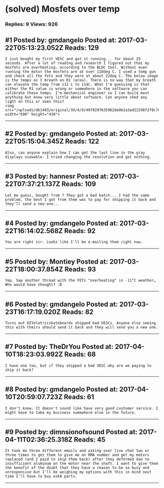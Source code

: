 # (solved) Mosfets over temp

### Replies: 9 Views: 926

## \#1 Posted by: gmdangelo Posted at: 2017-03-22T05:13:23.052Z Reads: 129

```
I just bought my first VESC and got it running... for about 25 seconds. After a lot of reading and research I figured out that my mosfets are overheating, according to the BLDC tool. Without even running the motor the mosfets are at over 110deg C. I used a temp gun and check all the fets and they were at about 22deg C. The below image is the temps as I breath on R1 (area). There is no way that my breath can elevate the temp from 112 C to 114C. What I'm guessing is that either the R1 value is wrong or somewhere in the software you can calibrate these temps. I'm mechanical engineer so I can build most anything but know very little about software. Can anyone shed any light on this or seen this? 
<img src="/uploads/db1493/original/3X/4/9/4979297635962da9b2a3ad22296f2f8c7dccffae.jpg" width="690" height="430">
```

---
## \#2 Posted by: gmdangelo Posted at: 2017-03-22T05:15:04.345Z Reads: 122

```
Also, can anyone explain how I can get the last line in the gray displays viewable. I tried changing the resolution and got nothing.
```

---
## \#3 Posted by: hannesr Posted at: 2017-03-22T07:37:21.137Z Reads: 109

```
Let me guess, bought from ? They got a bad batch... I had the same problem, the best I got from them was to pay for shipping it back and they'll send a new one...
```

---
## \#4 Posted by: gmdangelo Posted at: 2017-03-22T16:14:02.568Z Reads: 92

```
You are right sir. Looks like I'll be e-mailing them right now.
```

---
## \#5 Posted by: Montiey Posted at: 2017-03-22T18:00:37.854Z Reads: 93

```
Yep. Saw another thread with the FETs "overheating" in -11°C weather… Who would have thought? :D
```

---
## \#6 Posted by: gmdangelo Posted at: 2017-03-23T16:17:19.020Z Reads: 82

```
Turns out DIYeletricskateboards shipped bad VESCs. Anyone else seeing this with theirs should send it back and they will send you a new one.
```

---
## \#7 Posted by: TheDrYou Posted at: 2017-04-10T18:23:03.992Z Reads: 68

```
I have one too, but if they shipped a bad VESC why are we paying to ship it back?
```

---
## \#8 Posted by: gmdangelo Posted at: 2017-04-10T20:59:07.723Z Reads: 61

```
I don't know. It doesn't sound like have very good customer service. I might have to take my business somewhere else in the future.
```

---
## \#9 Posted by: dimnsionofsound Posted at: 2017-04-11T02:36:25.318Z Reads: 45

```
It took me three different emails and asking over live chat two or three times to get them to give me an RMA number and get my motors replaced (and I paid to ship them back) after they deformed due to insufficient aluminum on the motor near the shaft. I want to give them the benefit of the doubt that they have a reason to be so busy and unresponsive but I'll be weighing my options with this in mind next time I'll have to buy esk8 parts.
```

---
